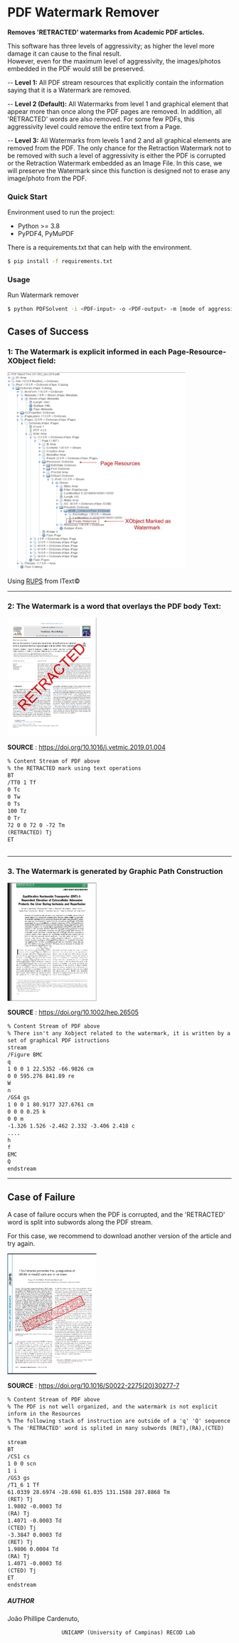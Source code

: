 # PDF Watermark Remover

**Removes 'RETRACTED' watermarks from Academic PDF articles.**

This software has three levels of aggressivity; as higher the level more damage it can cause to the final result.\
However, even for the maximum level of aggressivity, the images/photos embedded in the PDF would still be preserved. 
  

-- **Level 1:**
    All PDF stream resources that explicitly contain the information saying that it is a Watermark are removed.

-- **Level 2 (Default):**
    All Watermarks from level 1 and graphical element that appear more than once along the PDF pages are removed.
    In addition, all 'RETRACTED' words are also removed.
    For some few PDFs, this aggressivity level could remove the entire text from a Page.

-- **Level 3:**
    All Watermarks from levels 1 and 2 and all graphical elements are removed from the PDF.
    The only chance for the Retraction Watermark not to be removed with such a level of aggressivity is either the PDF is corrupted or the Retraction Watermark embedded as an Image File.
    In this case, we will preserve the Watermark since this function is designed not to erase any image/photo from the PDF.



### Quick Start

Environment used to run the project:

- Python >= 3.8
- PyPDF4, PyMuPDF

There is a requirements.txt that can help with the environment.
``` bash
$ pip install -f requirements.txt
```

### Usage

Run Watermark remover
``` bash
$ python PDFSolvent -i <PDF-input> -o <PDF-output> -m [mode of aggressivity] 
```



## Cases of Success


### 1: The Watermark is explicit informed in each Page-Resource-XObject field:

<img src=".figs/Level-1.jpg" width="400"/>

Using [RUPS](https://itextpdf.com/en/blog/technical-notes/rups-looking-inside-your-pdfs) from IText©

-------

### 2:  The Watermark is a word that overlays the PDF body Text:

<img src=".figs/Level-2.png" width="200"> 

**SOURCE** : https://doi.org/10.1016/j.vetmic.2019.01.004

```
% Content Stream of PDF above
% the RETRACTED mark using text operations 
BT
/TT0 1 Tf
0 Tc
0 Tw
0 Ts
100 Tz
0 Tr
72 0 0 72 0 -72 Tm
(RETRACTED) Tj
ET
   
```
-------
### 3. The Watermark is generated by Graphic Path Construction

<img src=".figs/Level-3.png" width="200"> 

**SOURCE** : https://doi.org/10.1002/hep.26505

```
% Content Stream of PDF above
% There isn't any Xobject related to the watermark, it is written by a set of graphical PDF istructions
stream
/Figure BMC
q
1 0 0 1 22.5352 -66.9826 cm
0 0 595.276 841.89 re
W
n
/GS4 gs
1 0 0 1 80.9177 327.6761 cm
0 0 0 0.25 k
0 0 m
-1.326 1.526 -2.462 2.332 -3.406 2.418 c
....
h
f
EMC
Q
endstream
```

----

## Case of Failure

A case of failure occurs when the PDF is corrupted, and the 'RETRACTED' word is split into subwords along the PDF stream.

For this case, we recommend to download another version of the article and try again.

<img src=".figs/Failure.png" width="200"> 

**SOURCE** : https://doi.org/10.1016/S0022-2275(20)30277-7

```
% Content Stream of PDF above
% The PDF is not well organized, and the watermark is not explicit inform in the Resources
% The following stack of instruction are outside of a 'q' 'Q' sequence
% The 'RETRACTED' word is splited in many subwords (RET),(RA),(CTED)

stream
BT
/CS1 cs
1 0 0 scn
1 i
/GS3 gs
/T1_6 1 Tf
61.0339 28.6974 -28.698 61.035 131.1588 287.8868 Tm
(RET) Tj
1.9802 -0.0003 Td
(RA) Tj
1.4071 -0.0003 Td
(CTED) Tj
-3.3847 0.0003 Td
(RET) Tj
1.9806 0.0004 Td
(RA) Tj
1.4071 -0.0003 Td
(CTED) Tj
ET
endstream
```







##### AUTHOR

João Phillipe Cardenuto,

```
				 UNICAMP (University of Campinas) RECOD Lab
```
